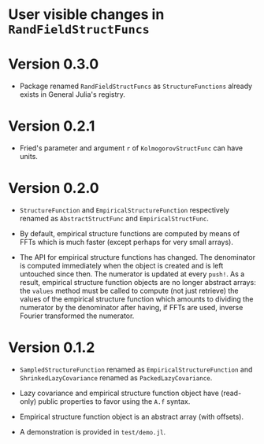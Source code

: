 # User visible changes in `RandFieldStructFuncs`

# Version 0.3.0

- Package renamed `RandFieldStructFuncs` as `StructureFunctions` already exists in General
  Julia's registry.

# Version 0.2.1

- Fried's parameter and argument `r` of `KolmogorovStructFunc` can have units.

# Version 0.2.0

- `StructureFunction` and `EmpiricalStructureFunction` respectively renamed as
  `AbstractStructFunc` and `EmpiricalStructFunc`.

- By default, empirical structure functions are computed by means of FFTs which
  is much faster (except perhaps for very small arrays).

- The API for empirical structure functions has changed. The denominator is
  computed immediately when the object is created and is left untouched since
  then. The numerator is updated at every `push!`. As a result, empirical
  structure function objects are no longer abstract arrays: the `values` method
  must be called to compute (not just retrieve) the values of the empirical
  structure function which amounts to dividing the numerator by the denominator
  after having, if FFTs are used, inverse Fourier transformed the numerator.

# Version 0.1.2

- `SampledStructureFunction` renamed as `EmpiricalStructureFunction` and
  `ShrinkedLazyCovariance` renamed as `PackedLazyCovariance`.

- Lazy covariance and empirical structure function object have (read-only)
  public properties to favor using the `A.f` syntax.

- Empirical structure function object is an abstract array (with offsets).

- A demonstration is provided in `test/demo.jl`.
